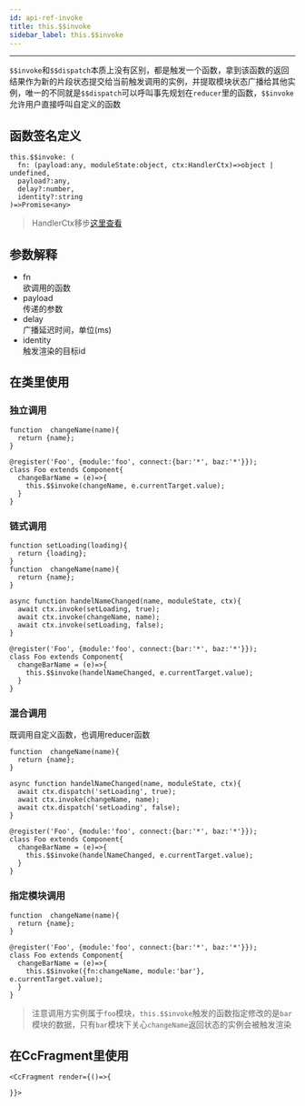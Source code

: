```yaml
---
id: api-ref-invoke
title: this.$$invoke
sidebar_label: this.$$invoke
---
```

___
`$$invoke`和`$$dispatch`本质上没有区别，都是触发一个函数，拿到该函数的返回结果作为新的片段状态提交给当前触发调用的实例，并提取模块状态广播给其他实例，唯一的不同就是`$$dispatch`可以呼叫事先规划在`reducer`里的函数，`$$invoke`允许用户直接呼叫自定义的函数

## 函数签名定义
```
this.$$invoke: (
  fn: (payload:any, moduleState:object, ctx:HandlerCtx)=>object | undefined, 
  payload?:any, 
  delay?:number, 
  identity?:string
)=>Promise<any>
```
> HandlerCtx移步[这里查看](api-type-handler-ctx)

## 参数解释
* fn<br/>
欲调用的函数
* payload<br/>
传递的参数
* delay<br/>
广播延迟时间，单位(ms)
* identity<br/>
触发渲染的目标id

## 在类里使用
### 独立调用
```
function  changeName(name){
  return {name};
}

@register('Foo', {module:'foo', connect:{bar:'*', baz:'*'}});
class Foo extends Component{
  changeBarName = (e)=>{
    this.$$invoke(changeName, e.currentTarget.value);
  }
}
```
### 链式调用
```
function setLoading(loading){
  return {loading};
}
function  changeName(name){
  return {name};
}

async function handelNameChanged(name, moduleState, ctx){
  await ctx.invoke(setLoading, true);
  await ctx.invoke(changeName, name);
  await ctx.invoke(setLoading, false);
}

@register('Foo', {module:'foo', connect:{bar:'*', baz:'*'}});
class Foo extends Component{
  changeBarName = (e)=>{
    this.$$invoke(handelNameChanged, e.currentTarget.value);
  }
}
```
### 混合调用
既调用自定义函数，也调用reducer函数
```
function  changeName(name){
  return {name};
}

async function handelNameChanged(name, moduleState, ctx){
  await ctx.dispatch('setLoading', true);
  await ctx.invoke(changeName, name);
  await ctx.dispatch('setLoading', false);
}

@register('Foo', {module:'foo', connect:{bar:'*', baz:'*'}});
class Foo extends Component{
  changeBarName = (e)=>{
    this.$$invoke(handelNameChanged, e.currentTarget.value);
  }
}
```
### 指定模块调用
```
function  changeName(name){
  return {name};
}

@register('Foo', {module:'foo', connect:{bar:'*', baz:'*'}});
class Foo extends Component{
  changeBarName = (e)=>{
    this.$$invoke({fn:changeName, module:'bar'}, e.currentTarget.value);
  }
}
```
>注意调用方实例属于`foo`模块，`this.$$invoke`触发的函数指定修改的是`bar`模块的数据，只有`bar`模块下关心`changeName`返回状态的实例会被触发渲染

## 在CcFragment里使用
```
<CcFragment render={()=>{
  
}}>
```